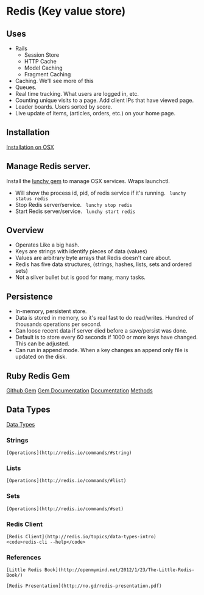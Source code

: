 # Redis (Key value store)

## Uses
   * Rails
     * Session Store
     * HTTP Cache
     * Model Caching
     * Fragment Caching
   * Caching. We'll see more of this
   * Queues.
   * Real time tracking. What users are logged in, etc.
   * Counting unique visits to a page. Add client IPs that have viewed page.
   * Leader boards. Users sorted by score. 
   * Live update of items, (articles, orders, etc.) on your home page.
## Installation
   [Installation on OSX](http://paralyzedegg.blogspot.com/2013/05/homebrew-redis-on-mountain-lion.html)

## Manage Redis server.
   Install the [lunchy gem](https://github.com/mperham/lunchy) to manage OSX services. Wraps launchctl.
   * Will show the process id, pid, of redis service if it's running.
   <code> lunchy status redis</code>
   * Stop Redis server/service.
   <code> lunchy stop redis</code>
   * Start Redis server/service.
   <code> lunchy start redis</code>
## Overview
   * Operates Like a big hash.
   * Keys are strings with identify pieces of data (values)
   * Values are arbitrary byte arrays that Redis doesn't care about.
   * Redis has five data structures, (strings, hashes, lists, sets and ordered sets)
   * Not a silver bullet but is good for many, many tasks.
## Persistence
   * In-memory, persistent store. 
   * Data is stored in memory, so it's real fast to do read/writes. Hundred of thousands operations per second.
   * Can loose recent data if server died before a save/persist was done.
   * Default is to store every 60 seconds if 1000 or more keys have changed. This can be adjusted.
   * Can run in append mode. When a key changes an append only file is updated on the disk.

## Ruby Redis Gem
   [Github Gem](https://github.com/redis/redis-rb)
   [Gem Documentation](http://redis-rb.keyvalue.org/v2.2.0/)
   [Documentation](http://redis-rb.keyvalue.org/v2.2.0/)
   [Methods](http://redis-rb.keyvalue.org/v2.2.0/Redis.html)

## Data Types 
   [Data Types](http://redis.io/topics/data-types)

### Strings
    [Operations](http://redis.io/commands/#string)   

### Lists
    [Operations](http://redis.io/commands/#list)        

### Sets
    [Operations](http://redis.io/commands/#set)   


### Redis Client
    [Redis Client](http://redis.io/topics/data-types-intro)
    <code>redis-cli --help</code>


### References
    [Little Redis Book](http://openmymind.net/2012/1/23/The-Little-Redis-Book/)

    [Redis Presentation](http://no.gd/redis-presentation.pdf)
